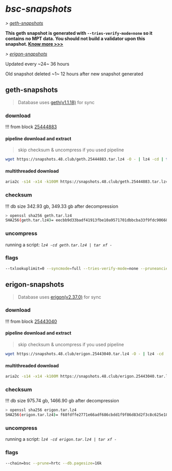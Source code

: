 # *bsc-snapshots*


*\> [geth-snapshots](#geth-snapshots)*

**This geth snapshot is generated with `--tries-verify-mode=none` so it contains no MPT data. You should not build a validator upon this snapshot. [Know more >>>](https://github.com/bnb-chain/bsc/pull/926)**

*\> [erigon-snapshots](#erigon-snapshots)*

Updated every ~24~ 36 hours

Old snapshot deleted ~1~ 12 hours after new snapshot generated

## geth-snapshots


> Database uses [geth(v1.1.18)](https://github.com/bnb-chain/bsc/releases/tag/v1.1.18) for sync


### download

<!-- begin_geth -->

!!! from block [25444883](https://bscscan.com/block/25444883)

#### pipeline download and extract
> skip checksum & uncompress if you used pipeline
```bash
wget https://snapshots.48.club/geth.25444883.tar.lz4 -O - | lz4 -cd | tar xf -
```

#### multithreaded download

```bash
aria2c -s14 -x14 -k100M https://snapshots.48.club/geth.25444883.tar.lz4 -o geth.tar.lz4
```


### checksum

!!! db size 342.93 gb, 349.33 gb after decompression
```bash
> openssl sha256 geth.tar.lz4
SHA256(geth.tar.lz4)= eecbb9d33badf41913fbe10a9571701dbbcba33f9fdc906687edf7b45bd9a939
```

<!-- end_geth -->

### uncompress


running a script: _`lz4 -cd geth.tar.lz4 | tar xf -`_


### flags


```bash
--txlookuplimit=0 --syncmode=full --tries-verify-mode=none --pruneancient=true --diffblock=5000
```


## erigon-snapshots


> Database uses [erigon(v2.37.0)](https://github.com/ledgerwatch/erigon/releases/tag/v2.37.0) for sync


### download

<!-- begin_erigon -->

!!! from block [25443040](https://bscscan.com/block/25443040)

#### pipeline download and extract
> skip checksum & uncompress if you used pipeline
```bash
wget https://snapshots.48.club/erigon.25443040.tar.lz4 -O - | lz4 -cd | tar xf -
```

#### multithreaded download

```bash
aria2c -s14 -x14 -k100M https://snapshots.48.club/erigon.25443040.tar.lz4 -o erigon.tar.lz4
```


### checksum

!!! db size 975.74 gb, 1466.90 gb after decompression
```bash
> openssl sha256 erigon.tar.lz4
SHA256(erigon.tar.lz4)= f68fdffe2771e66adf686cbdd1f9f86d83d2f3c8c625e1863f42321758f6b139
```

<!-- end_erigon -->


### uncompress


running a script: _`lz4 -cd erigon.tar.lz4 | tar xf -`_


### flags


```bash
--chain=bsc --prune=hrtc --db.pagesize=16k
```
